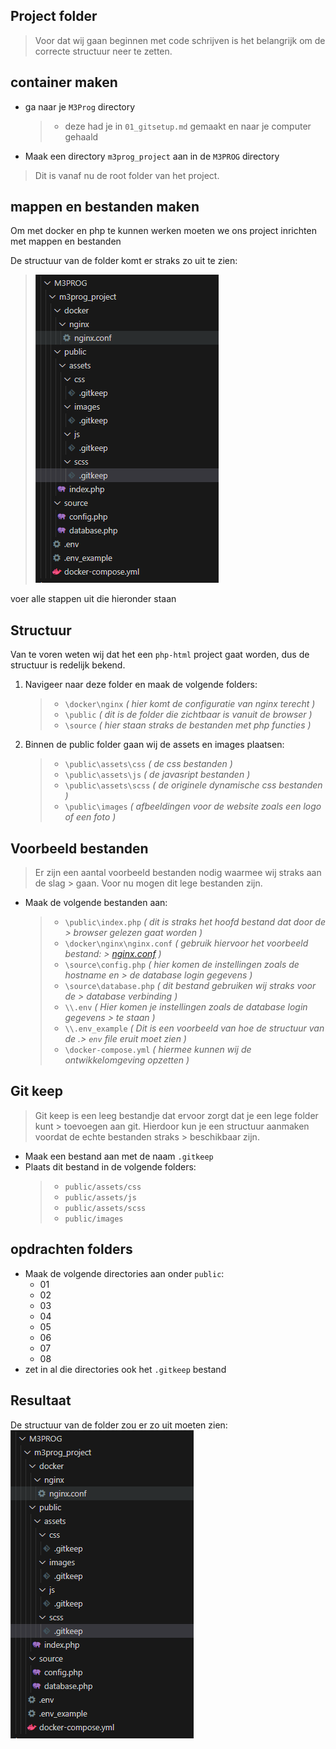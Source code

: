 ## Project folder

> Voor dat wij gaan beginnen met code schrijven is het belangrijk om de correcte structuur neer te zetten.  

## container maken

- ga naar je `M3Prog` directory 
    > - deze had je in `01_gitsetup.md` gemaakt en naar je computer gehaald

- Maak een directory `m3prog_project` aan in de `M3PROG` directory
> Dit is vanaf nu de root folder van het project.

## mappen en bestanden maken

Om met docker en php te kunnen werken moeten we ons project inrichten met mappen en bestanden


De structuur van de folder komt er straks zo uit te zien:
> ![](img/folder_structuur.png)

voer alle stappen uit die hieronder staan

## Structuur
Van te voren weten wij dat het een `php-html` project gaat worden, dus de structuur is redelijk bekend.
1. Navigeer naar deze folder en maak de volgende folders:
   > - `\docker\nginx` *( hier komt de configuratie van nginx terecht )*
   > - `\public` *( dit is de folder die zichtbaar is vanuit de browser )*
   > - `\source` *( hier staan straks de bestanden met php functies )*
2. Binnen de public folder gaan wij de assets en images plaatsen:
   > - `\public\assets\css` *( de css bestanden )*
   > - `\public\assets\js` *( de javasript bestanden )*
   > - `\public\assets\scss` *( de originele dynamische css bestanden )*
   > - `\public\images` *( afbeeldingen voor de website zoals een logo of een foto )*

## Voorbeeld bestanden
> Er zijn een aantal voorbeeld bestanden nodig waarmee wij straks aan de slag > gaan.
> Voor nu mogen dit lege bestanden zijn. 
- Maak de volgende bestanden aan:
   > - `\public\index.php`  *( dit is straks het hoofd bestand dat door de > browser gelezen gaat worden )*
   > - `\docker\nginx\nginx.conf` *( gebruik hiervoor het voorbeeld bestand: > [nginx.conf](../voorbeeld_bestanden/nginx.conf) )*
   > - `\source\config.php` *( hier komen de instellingen zoals de hostname en > de database login gegevens )*
   > - `\source\database.php` *( dit bestand gebruiken wij straks voor de > database verbinding )*
   > - `\\.env` *( Hier komen je instellingen zoals de database login gegevens > te staan )*
   > - `\\.env_example` *( Dit is een voorbeeld van hoe de structuur van de .> `env` file eruit moet zien )*
   > - `\docker-compose.yml` *( hiermee kunnen wij de ontwikkelomgeving opzetten )*

## Git keep
> Git keep is een leeg bestandje dat ervoor zorgt dat je een lege folder kunt > toevoegen aan git.
> Hierdoor kun je een structuur aanmaken voordat de echte bestanden straks > beschikbaar zijn.
- Maak een bestand aan met de naam `.gitkeep`
- Plaats dit bestand in de volgende folders:
    > - `public/assets/css`
    > - `public/assets/js`
    > - `public/assets/scss`
    > - `public/images`

## opdrachten folders

- Maak de volgende directories aan onder `public`:
   - 01
   - 02
   - 03
   - 04
   - 05
   - 06
   - 07
   - 08
- zet in al die directories ook het `.gitkeep` bestand
 
## Resultaat
De structuur van de folder zou er zo uit moeten zien: <br>
![](img/folder_structuur.png)
